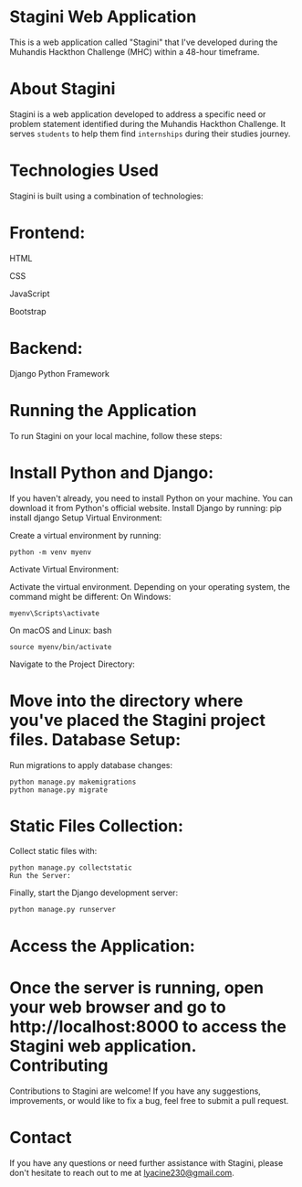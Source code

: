 Stagini Web Application
=======================
This is a web application called "Stagini" that I've developed during the Muhandis Hackthon Challenge (MHC) within a 48-hour timeframe.

About Stagini
=============
Stagini is a web application developed to address a specific need or problem statement identified during the Muhandis Hackthon Challenge. It serves `students` to help them find `internships` during their studies journey.

Technologies Used
=================
Stagini is built using a combination of technologies:

Frontend:
=========

HTML

CSS

JavaScript

Bootstrap

Backend:
========

Django Python Framework

Running the Application
=======================
To run Stagini on your local machine, follow these steps:

Install Python and Django:
==========================

If you haven't already, you need to install Python on your machine. You can download it from Python's official website.
Install Django by running: pip install django
Setup Virtual Environment:

Create a virtual environment by running:
```
python -m venv myenv
```
Activate Virtual Environment:

Activate the virtual environment. Depending on your operating system, the command might be different:
On Windows:
```
myenv\Scripts\activate
```
On macOS and Linux:
bash
```
source myenv/bin/activate
```
Navigate to the Project Directory:

Move into the directory where you've placed the Stagini project files.
Database Setup:
===============
Run migrations to apply database changes:
```
python manage.py makemigrations
python manage.py migrate
```
Static Files Collection:
========================

Collect static files with:
```
python manage.py collectstatic
Run the Server:
```
Finally, start the Django development server:
```
python manage.py runserver
```
Access the Application:
=======================
Once the server is running, open your web browser and go to http://localhost:8000 to access the Stagini web application.
Contributing
============
Contributions to Stagini are welcome! If you have any suggestions, improvements, or would like to fix a bug, feel free to submit a pull request.

Contact
=======
If you have any questions or need further assistance with Stagini, please don't hesitate to reach out to me at lyacine230@gmail.com.






